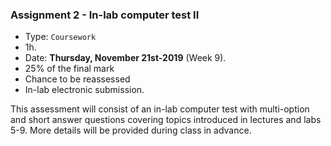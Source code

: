 <a name="task_02"></a>

### **Assignment 2** - In-lab computer test II

* Type: `Coursework`
* 1h.
* Date: **Thursday, November 21st-2019** (Week 9).
* 25% of the final mark
* Chance to be reassessed
* In-lab electronic submission.

This assessment will consist of an in-lab computer test with multi-option
and short answer questions covering topics introduced in lectures and labs
5-9. More details will be provided during class in advance.

